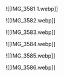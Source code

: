 ![[IMG_3581 1.webp]]

![[IMG_3582.webp]]

![[IMG_3583.webp]]

![[IMG_3584.webp]]

![[IMG_3585.webp]]

![[IMG_3586.webp]]